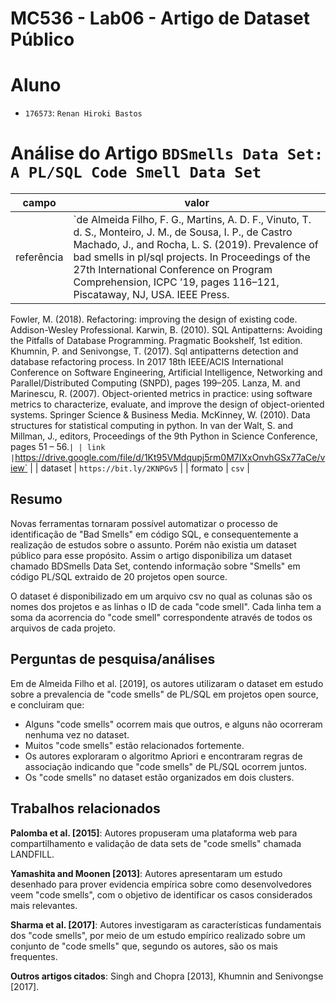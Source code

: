 # MC536 - Lab06 - Artigo de Dataset Público

# Aluno
* `176573`: `Renan Hiroki Bastos`

# Análise do Artigo `BDSmells Data Set: A PL/SQL Code Smell Data Set`

| campo | valor |
|------------|----------------------------------------|
| referência | `de Almeida Filho, F. G., Martins, A. D. F., Vinuto, T. d. S., Monteiro, J. M., de Sousa, I. P., de Castro Machado, J., and Rocha, L. S. (2019). Prevalence of bad smells in pl/sql projects. In Proceedings of the 27th International Conference on Program Comprehension, ICPC ’19, pages 116–121, Piscataway, NJ, USA. IEEE Press.
Fowler, M. (2018). Refactoring: improving the design of existing code. Addison-Wesley Professional.
Karwin, B. (2010). SQL Antipatterns: Avoiding the Pitfalls of Database Programming. Pragmatic Bookshelf, 1st edition.
Khumnin, P. and Senivongse, T. (2017). Sql antipatterns detection and database refactoring process. In 2017 18th IEEE/ACIS International Conference on Software Engineering, Artificial Intelligence, Networking and Parallel/Distributed Computing (SNPD), pages 199–205.
Lanza, M. and Marinescu, R. (2007). Object-oriented metrics in practice: using software metrics to characterize, evaluate, and improve the design of object-oriented systems. Springer Science & Business Media.
McKinney, W. (2010). Data structures for statistical computing in python. In van der Walt, S. and Millman, J., editors, Proceedings of the 9th Python in Science Conference, pages 51 – 56.` |
| link       | `https://drive.google.com/file/d/1Kt95VMdqupj5rm0M7IXxOnvhGSx77aCe/view` |
| dataset | `https://bit.ly/2KNPGv5` |
| formato | `csv` |

## Resumo

Novas ferramentas tornaram possível automatizar o processo de identificação de "Bad Smells" em código SQL, e consequentemente a realização de estudos sobre o assunto. Porém não existia um dataset público para esse propósito. Assim o artigo disponibiliza um dataset chamado BDSmells Data Set, contendo informação sobre "Smells" em código PL/SQL extraido de 20 projetos open source.

O dataset é disponibilizado em um arquivo csv no qual as colunas são os nomes dos projetos e as linhas o ID de cada "code smell". Cada linha tem a soma da acorrencia do "code smell" correspondente através de todos os arquivos de cada projeto.

## Perguntas de pesquisa/análises

Em de Almeida Filho et al. [2019], os autores utilizaram o dataset em estudo sobre a prevalencia de "code smells" de PL/SQL em projetos open source, e concluiram que:
* Alguns "code smells" ocorrem mais que outros, e alguns não ocorreram nenhuma vez no dataset.
* Muitos "code smells" estão relacionados fortemente.
* Os autores exploraram o algoritmo Apriori e encontraram regras de associação indicando que "code smells" de PL/SQL ocorrem juntos.
* Os "code smells" no dataset estão organizados em dois clusters.

## Trabalhos relacionados

**Palomba et al. [2015]**: Autores propuseram uma plataforma web para compartilhamento e validação de data sets de "code smells" chamada LANDFILL.

**Yamashita and Moonen [2013]**: Autores apresentaram um estudo desenhado para prover evidencia empírica sobre como desenvolvedores veem "code smells", com o objetivo de identificar os casos considerados mais relevantes.

**Sharma et al. [2017]**: Autores investigaram as características fundamentais dos "code smells", por meio de um estudo empírico realizado sobre um conjunto de "code smells" que, segundo os autores, são os mais frequentes.

**Outros artigos citados**: Singh and Chopra [2013], Khumnin and Senivongse [2017].
